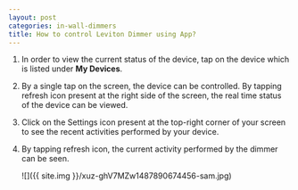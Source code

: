 ```yaml
---
layout: post
categories: in-wall-dimmers
title: How to control Leviton Dimmer using App?
---
```


1. In order to view the current status of the device, tap on the device which is listed under **My Devices**.

2. By a single tap on the screen, the device can be controlled. By tapping refresh icon present at the right side of the screen, the real time status of the device can be viewed.

3. Click on the Settings icon present at the top-right corner of your screen to see the recent activities performed by your device.

4. By tapping refresh icon, the current activity performed by the dimmer can be seen.

    ![]({{ site.img }}/xuz-ghV7MZw1487890674456-sam.jpg)
